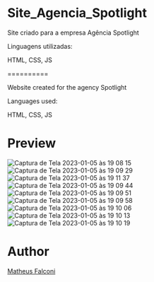 # Site_Agencia_Spotlight

Site criado para a empresa Agência Spotlight

Linguagens utilizadas:

HTML, CSS, JS

==========

Website created for the agency Spotlight

Languages used:

HTML, CSS, JS

# Preview

![Captura de Tela 2023-01-05 às 19 08 15](https://user-images.githubusercontent.com/33550514/210889496-6cad648f-1100-453a-8a41-78a46a2ebf32.png)
![Captura de Tela 2023-01-05 às 19 09 29](https://user-images.githubusercontent.com/33550514/210889826-bc62a5fb-ccc4-4a8d-a8e7-ffcb7dfdb147.png)
![Captura de Tela 2023-01-05 às 19 11 37](https://user-images.githubusercontent.com/33550514/210889979-a9188d49-160d-475a-849f-a74510bf2a1e.png)
![Captura de Tela 2023-01-05 às 19 09 44](https://user-images.githubusercontent.com/33550514/210889833-1d03554a-3d04-4e7f-9b90-cb6f7b97dd61.png)
![Captura de Tela 2023-01-05 às 19 09 51](https://user-images.githubusercontent.com/33550514/210889834-8997d7b2-9cec-4cf4-a64d-9f4e931d6a1f.png)
![Captura de Tela 2023-01-05 às 19 09 58](https://user-images.githubusercontent.com/33550514/210889836-15d4bdac-3299-4e33-8573-00855d797d93.png)
![Captura de Tela 2023-01-05 às 19 10 06](https://user-images.githubusercontent.com/33550514/210889838-3a41a729-7308-41da-b3fd-0ff192f8a8c2.png)
![Captura de Tela 2023-01-05 às 19 10 13](https://user-images.githubusercontent.com/33550514/210889839-2d749d9a-4733-423f-a03d-8ea5b8dea1c7.png)
![Captura de Tela 2023-01-05 às 19 10 19](https://user-images.githubusercontent.com/33550514/210889840-d305af9e-8516-4179-9b75-841172f40c65.png)

# Author

<a href="https://github.com/matheuspfalconi">Matheus Falconi</a>
